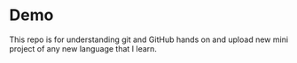 # Demo
This repo is for understanding git and GitHub hands on and upload new mini project of any new language that I learn.
